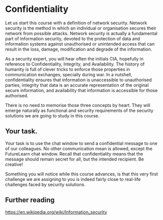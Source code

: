 # Confidentiality

Let us start this course with a definition of network security. Network security is the method in which an individual or organisation secures their network from possible attacks. Network security is actually a fundamental part of Information security, devoted to the protection of data and information systems against unauthorised or unintended access that can result in the loss, damage, modification and degrade of the information. 

As a security expert, you will hear often the initials CIA, hopefully in reference to Confidentiality, Integrity, and Availability. The history of humanity is full of clever tricks to enforce those properties in communication exchanges, specially during war. In a nutshell, confidentiality ensures that information is unaccessible to unauthorised parties, integrity that data is an accurate representation of the original secure information, and availability that information is accessible for those authorised.

There is no need to memorise those three concepts by heart. They will emerge naturally as functional and security requirements of the security solutions we are going to study in this course. 

## Your task.

Your task is to use the chat window to send a confidential message to one of our colleagues. No other communication mean is allowed, except the FutureLearn chat window. Recall that confidentiality means that the message should remain secret for all, but the intended recipient. Be creative!

Something you will notice while this course advances, is that this very first challenge we are assigning to you is indeed fairly close to real-life challenges faced by security solutions. 

## Further reading

https://en.wikipedia.org/wiki/Information_security

